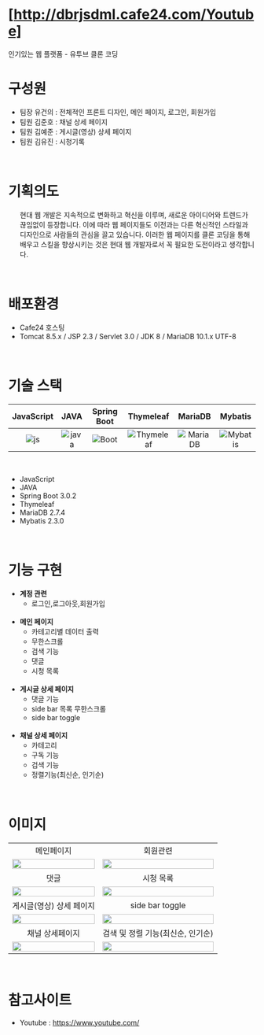 # [http://dbrjsdml.cafe24.com/Youtube]

<p>인기있는 웹 플랫폼 - 유투브 클론 코딩</p>

# 구성원

* 팀장 유건의 : 전체적인 프론트 디자인, 메인 페이지, 로그인, 회원가입
* 팀원 김준호 : 채널 상세 페이지
* 팀원 김예준 : 게시글(영상) 상세 페이지
* 팀원 김유진 : 시청기록

<br>

# 기획의도
<ul>
    <li style="list-style: none;">
        현대 웹 개발은 지속적으로 변화하고 혁신을 이루며, 새로운 아이디어와 트렌드가 끊임없이 등장합니다. 이에 따라 웹 페이지들도 이전과는 다른 혁신적인 스타일과 디자인으로 사람들의 관심을 끌고 있습니다. 이러한 웹 페이지를 클론 코딩을 통해 배우고 스킬을 향상시키는
것은 현대 웹 개발자로서 꼭 필요한 도전이라고 생각합니다.
    </li>
</ul>

<br>

# 배포환경
<div>
    <ul>
        <li>Cafe24 호스팅</li>
        <li>Tomcat 8.5.x / JSP 2.3 / Servlet 3.0 / JDK 8 / MariaDB 10.1.x UTF-8 </li>
    </ul>
</div>

<br>

# 기술 스택

<div>

| JavaScript |    JAVA    |  Spring Boot |  Thymeleaf   | MariaDB    | Mybatis    |
| :--------: | :--------: | :------:     | :-----:      | :-----:    | :-----:    |
|   ![js]    |   ![java]  | ![Boot]      | ![Thymeleaf] | ![MariaDB] | ![Mybatis] |
    
</div>

<br>

<div>
    <ul>
        <li>JavaScript</li>
        <li>JAVA</li>
        <li>Spring Boot 3.0.2</li>
        <li>Thymeleaf</li>
        <li>MariaDB 2.7.4</li>
        <li>Mybatis 2.3.0</li>
    </ul>
</div>

<br>

# 기능 구현
<div>
    <ul>
        <li>
            <strong>계정 관련</strong>
            <ul>
                <li>로그인,로그아웃,회원가입</li>
            </ul>
        </li><br>
        <li>
            <strong>메인 페이지</strong>
            <ul>
                <li>카테고리별 데이터 출력</li>
                <li>무한스크롤</li>
                <li>검색 기능</li>
                <li>댓글 </li>
                <li>시청 목록</li>
            </ul>
        </li><br>
        <li>
            <strong>게시글 상세 페이지</strong>
            <ul>
                <li>댓글 기능</li>
                <li>side bar 목록 무한스크롤</li>
                <li>side bar toggle</li>
            </ul>
        </li><br>
        <li>
            <strong>채널 상세 페이지</strong>
            <ul>
                <li>카테고리</li>
                <li>구독 기능</li>
                <li>검색 기능</li>
                <li>정렬기능(최신순, 인기순)</li>
            </ul>
        </li>
    </ul>
</div>

<br>

# 이미지

<div>
    <table>
        <tbody>
            <tr>
                <td align="center">
                    메인페이지
                </td>
                <td align="center">
                    회원관련
                </td>
            </tr>
            <tr>
                <td>
                    <img src="http://dbrjsdml.cafe24.com/Youtube/photo/main/main.png" width="100%">
                </td>
                <td>
                    <img src="http://dbrjsdml.cafe24.com/Youtube/photo/user/login.png" width="100%">
                </td>
            </tr>
            <tr>
                <td align="center">댓글 </td>
                <td align="center">시청 목록</td>
            </tr>
            <tr>
                <td>
                    <img src="http://dbrjsdml.cafe24.com/Youtube/photo/detailPage/comment.png" width="100%">
                </td>
                <td>
                    <img src="http://dbrjsdml.cafe24.com/Youtube/photo/main/viewList.png" width="100%">
                </td>
            </tr>
            <tr>
                <td align="center">게시글(영상) 상세 페이지</td>
                <td align="center">side bar toggle</td>
            </tr>
            <tr>
                <td>
                   <img src="http://dbrjsdml.cafe24.com/Youtube/photo/detailPage/detail.png" width="100%">
                </td>
                <td>
                     <img src="http://dbrjsdml.cafe24.com/Youtube/photo/detailPage/sideBarToggle.png" width="100%">
                </td>
            </tr>
                        <tr>
                <td align="center">채널 상세페이지</td>
                <td align="center">검색 및 정렬 기능(최신순, 인기순)</td>
            </tr>
            <tr>
                <td>
                    <img src="http://dbrjsdml.cafe24.com/Youtube/photo/channelPage/channel.png" width="100%">
                </td>
                 <td>
                    <img src="http://dbrjsdml.cafe24.com/Youtube/photo/main/search.png" width="100%">
                </td>
            </tr>
        </tbody>
    </table>
</div>

<br>

# 참고사이트
   * Youtube : https://www.youtube.com/
<br>
<br>




     
[js]: https://noticon-static.tammolo.com/dgggcrkxq/image/upload/v1567008394/noticon/ohybolu4ensol1gzqas1.png
[java]: https://noticon-static.tammolo.com/dgggcrkxq/image/upload/v1566913897/noticon/xbvewg1m3azbpnrzck1k.png
[Boot]: https://noticon-static.tammolo.com/dgggcrkxq/image/upload/v1567008187/noticon/m4oad4rbf65fjszx0did.png
[Thymeleaf]: https://noticon-static.tammolo.com/dgggcrkxq/image/upload/v1592435734/noticon/ovcserf615eo3sbcbv8b.png
[MariaDB]: https://noticon-static.tammolo.com/dgggcrkxq/image/upload/v1566920129/noticon/r9gn1ilil1r8ar4w59dj.png
[Mybatis]: https://noticon-static.tammolo.com/dgggcrkxq/image/upload/v1592435324/noticon/judba41udt3wtirdj4ek.png
